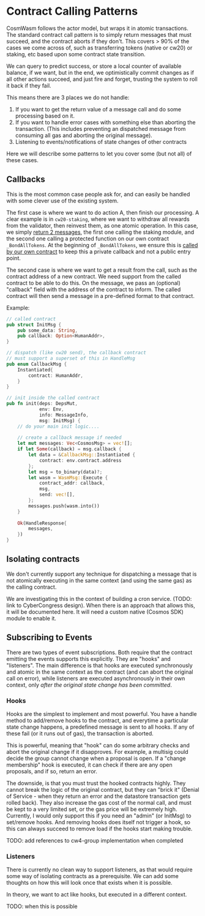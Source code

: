 # Contract Calling Patterns

CosmWasm follows the actor model, but wraps it in atomic transactions.
The standard contract call pattern is to simply return messages that must
succeed, and the contract aborts if they don't. This covers > 90% of the
cases we come across of, such as transferring tokens (native or cw20) or
staking, etc based upon some contract state transition.

We can query to predict success, or store a local counter of available
balance, if we want, but in the end, we optimistically
commit changes as if all other actions succeed, and just fire and forget,
trusting the system to roll it back if they fail.

This means there are 3 places we do not handle:

1. If you want to get the return value of a message call and do some
    processing based on it.
2. If you want to handle error cases with something else than aborting
    the transaction. (This includes preventing an dispatched message from 
    consuming all gas and aborting the original message).
3. Listening to events/notifications of state changes of other contracts

Here we will describe some patterns to let you cover some (but not all)
of these cases.

## Callbacks

This is the most common case people ask for, and can easily be handled
with some clever use of the existing system.

The first case is where we want to do action A, then finish our processing.
A clear example is in `cw20-staking`, where we want to withdraw all rewards
from the validator, then reinvest them, as one atomic operation.
In this case, we simply [return 2 messages](https://github.com/CosmWasm/cosmwasm-plus/blob/master/contracts/cw20-staking/src/contract.rs#L383-L395),
the first one calling the staking module, and the second one calling a 
protected function on our own contract `_BondAllTokens`.
At the beginning of `_BondAllTokens`, we ensure this is 
[called by our own contract](https://github.com/CosmWasm/cosmwasm-plus/blob/master/contracts/cw20-staking/src/contract.rs#L408-L410)
to keep this a private callback and not a public entry point.

The second case is where we want to get a result from the call, such as
the contract address of a new contract. We need support from the called 
contract to be able to do this. On the message, we pass an (optional)
"callback" field with the address of the contract to inform. The called
contract will then send a message in a pre-defined format to that contract.

Example:

```rust
// called contract
pub struct InitMsg {
    pub some_data: String,
    pub callback: Option<HumanAddr>,
}

// dispatch (like cw20 send), the callback contract
// must support a superset of this in HandleMsg
pub enum CallbackMsg {
    Instantiated{
        contract: HumanAddr,
    }
}

// init inside the called contract
pub fn init(deps: DepsMut,
            env: Env,
            info: MessageInfo,
            msg: InitMsg) {
    // do your main init logic....
    
    // create a callback message if needed
    let mut messages: Vec<CosmosMsg> = vec![];
    if let Some(callback) = msg.callback {
        let data = &CallbackMsg::Instantiated { 
            contract: env.contract.address
        };
        let msg = to_binary(data)?;
        let wasm = WasmMsg::Execute {
            contract_addr: callback,
            msg,
            send: vec![],
        };
        messages.push(wasm.into())
    }
    
    Ok(HandleResponse{
        messages,
    })
}
```

## Isolating contracts

We don't currently support any technique for dispatching a message that is 
not atomically executing in the same context (and using the same gas) as
the calling contract. 

We are investigating this in the context of building
a cron service. (TODO: link to CyberCongress design).
When there is an approach that allows this, it will be documented here.
It will need a custom native (Cosmos SDK) module to enable it.

## Subscribing to Events

There are two types of event subscriptions. Both require that the contract
emitting the events supports this explicitly. They are "hooks" and "listeners".
The main difference is that hooks are executed synchronously and atomic in the
same context as the contract (and can abort the original call on error),
while listeners are executed asynchronously in their own context, only
*after the original state change has been committed*.

### Hooks

Hooks are the simplest to implement and most powerful. You have a handle
method to add/remove hooks to the contract, and everytime a particular state
change happens, a predefined message is sent to all hooks. If any of these
fail (or it runs out of gas), the transaction is aborted.

This is powerful, meaning that "hook" can do some arbitrary checks and
abort the original change if it disapproves. For example, a multisig
could decide the group cannot change when a proposal is open. If a 
"change membership" hook is executed, it can check if there are any
open proposals, and if so, return an error.

The downside, is that you must trust the hooked contracts highly. They
cannot break the logic of the original contract, but they can "brick it"
(Denial of Service - when they return an error and the datastore transaction gets rolled back). They also increase the gas cost of the normal call,
and must be kept to a very limited set, or the gas price will be extremely
high. Currently, I would only support this if you need an "admin"
(or InitMsg) to set/remove hooks. And removing hooks does itself not trigger
a hook, so this can always succeed to remove load if the hooks start
making trouble.

TODO: add references to cw4-group implementation when completed

### Listeners

There is currently no clean way to support listeners, as that would require
some way of isolating contracts as a prerequisite. We can add some thoughts
on how this will look once that exists when it is possible.

In theory, we want to act like hooks, but executed in a different context.

TODO: when this is possible
